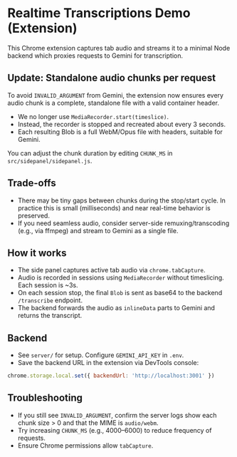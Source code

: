 # Realtime Transcriptions Demo (Extension)

This Chrome extension captures tab audio and streams it to a minimal Node backend which proxies requests to Gemini for transcription.

## Update: Standalone audio chunks per request

To avoid `INVALID_ARGUMENT` from Gemini, the extension now ensures every audio chunk is a complete, standalone file with a valid container header.

- We no longer use `MediaRecorder.start(timeslice)`.
- Instead, the recorder is stopped and recreated about every 3 seconds.
- Each resulting Blob is a full WebM/Opus file with headers, suitable for Gemini.

You can adjust the chunk duration by editing `CHUNK_MS` in `src/sidepanel/sidepanel.js`.

## Trade-offs

- There may be tiny gaps between chunks during the stop/start cycle. In practice this is small (milliseconds) and near real-time behavior is preserved.
- If you need seamless audio, consider server-side remuxing/transcoding (e.g., via ffmpeg) and stream to Gemini as a single file.

## How it works

- The side panel captures active tab audio via `chrome.tabCapture`.
- Audio is recorded in sessions using `MediaRecorder` without timeslicing. Each session is ~3s.
- On each session stop, the final `Blob` is sent as base64 to the backend `/transcribe` endpoint.
- The backend forwards the audio as `inlineData` parts to Gemini and returns the transcript.

## Backend

- See `server/` for setup. Configure `GEMINI_API_KEY` in `.env`.
- Save the backend URL in the extension via DevTools console:

```js
chrome.storage.local.set({ backendUrl: 'http://localhost:3001' })
```

## Troubleshooting

- If you still see `INVALID_ARGUMENT`, confirm the server logs show each chunk size > 0 and that the MIME is `audio/webm`.
- Try increasing `CHUNK_MS` (e.g., 4000–6000) to reduce frequency of requests.
- Ensure Chrome permissions allow `tabCapture`.
